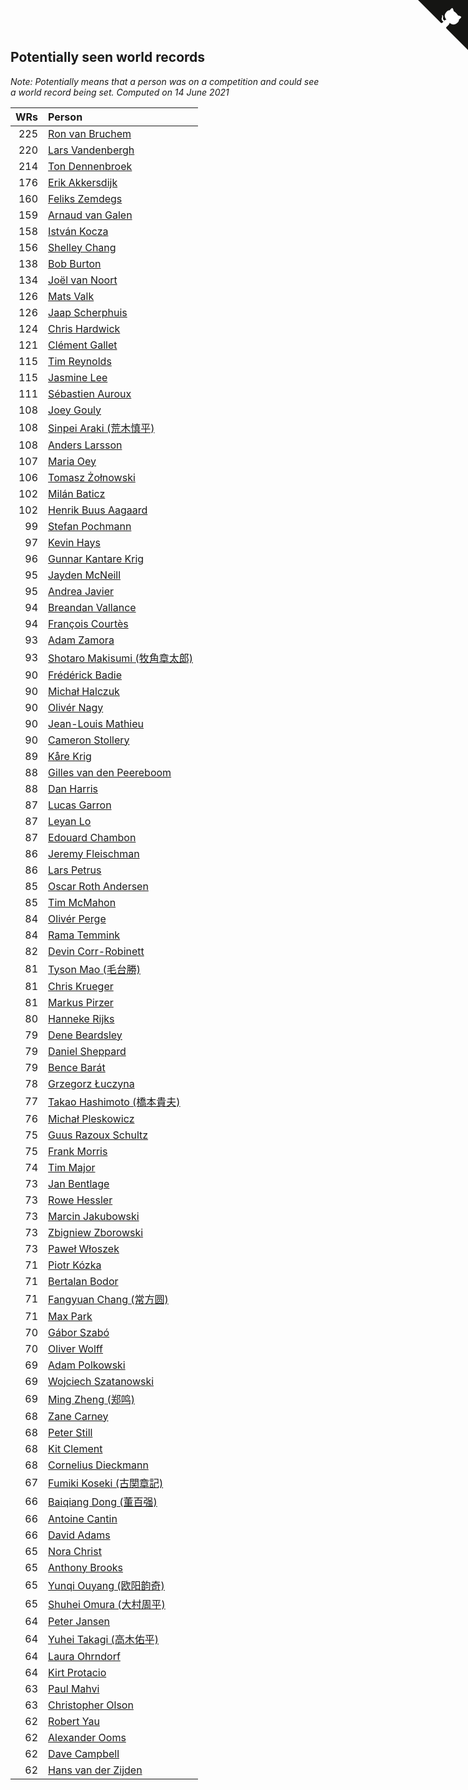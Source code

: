 ## Potentially seen world records

*Note: Potentially means that a person was on a competition and could see a world record being set.*
*Computed on 14 June 2021*

| WRs | Person |
| ---: | :--- |
| 225 | [Ron van Bruchem](https://www.worldcubeassociation.org/persons/2003BRUC01) |
| 220 | [Lars Vandenbergh](https://www.worldcubeassociation.org/persons/2003VAND01) |
| 214 | [Ton Dennenbroek](https://www.worldcubeassociation.org/persons/2003DENN01) |
| 176 | [Erik Akkersdijk](https://www.worldcubeassociation.org/persons/2005AKKE01) |
| 160 | [Feliks Zemdegs](https://www.worldcubeassociation.org/persons/2009ZEMD01) |
| 159 | [Arnaud van Galen](https://www.worldcubeassociation.org/persons/2006GALE01) |
| 158 | [István Kocza](https://www.worldcubeassociation.org/persons/2005KOCZ01) |
| 156 | [Shelley Chang](https://www.worldcubeassociation.org/persons/2004CHAN04) |
| 138 | [Bob Burton](https://www.worldcubeassociation.org/persons/2003BURT01) |
| 134 | [Joël van Noort](https://www.worldcubeassociation.org/persons/2004NOOR01) |
| 126 | [Mats Valk](https://www.worldcubeassociation.org/persons/2007VALK01) |
| 126 | [Jaap Scherphuis](https://www.worldcubeassociation.org/persons/2003SCHE01) |
| 124 | [Chris Hardwick](https://www.worldcubeassociation.org/persons/2003HARD01) |
| 121 | [Clément Gallet](https://www.worldcubeassociation.org/persons/2004GALL02) |
| 115 | [Tim Reynolds](https://www.worldcubeassociation.org/persons/2005REYN01) |
| 115 | [Jasmine Lee](https://www.worldcubeassociation.org/persons/2003LEEJ01) |
| 111 | [Sébastien Auroux](https://www.worldcubeassociation.org/persons/2008AURO01) |
| 108 | [Joey Gouly](https://www.worldcubeassociation.org/persons/2007GOUL01) |
| 108 | [Sinpei Araki (荒木慎平)](https://www.worldcubeassociation.org/persons/2006ARAK01) |
| 108 | [Anders Larsson](https://www.worldcubeassociation.org/persons/2003LARS01) |
| 107 | [Maria Oey](https://www.worldcubeassociation.org/persons/2007OEYM01) |
| 106 | [Tomasz Żołnowski](https://www.worldcubeassociation.org/persons/2005ZOLN01) |
| 102 | [Milán Baticz](https://www.worldcubeassociation.org/persons/2005BATI01) |
| 102 | [Henrik Buus Aagaard](https://www.worldcubeassociation.org/persons/2006BUUS01) |
| 99 | [Stefan Pochmann](https://www.worldcubeassociation.org/persons/2003POCH01) |
| 97 | [Kevin Hays](https://www.worldcubeassociation.org/persons/2009HAYS01) |
| 96 | [Gunnar Kantare Krig](https://www.worldcubeassociation.org/persons/2004KRIG01) |
| 95 | [Jayden McNeill](https://www.worldcubeassociation.org/persons/2012MCNE01) |
| 95 | [Andrea Javier](https://www.worldcubeassociation.org/persons/2010JAVI01) |
| 94 | [Breandan Vallance](https://www.worldcubeassociation.org/persons/2007VALL01) |
| 94 | [François Courtès](https://www.worldcubeassociation.org/persons/2008COUR01) |
| 93 | [Adam Zamora](https://www.worldcubeassociation.org/persons/2004ZAMO01) |
| 93 | [Shotaro Makisumi (牧角章太郎)](https://www.worldcubeassociation.org/persons/2003MAKI01) |
| 90 | [Frédérick Badie](https://www.worldcubeassociation.org/persons/2003BADI01) |
| 90 | [Michał Halczuk](https://www.worldcubeassociation.org/persons/2006HALC01) |
| 90 | [Olivér Nagy](https://www.worldcubeassociation.org/persons/2004NAGY01) |
| 90 | [Jean-Louis Mathieu](https://www.worldcubeassociation.org/persons/2006MATH01) |
| 90 | [Cameron Stollery](https://www.worldcubeassociation.org/persons/2010STOL01) |
| 89 | [Kåre Krig](https://www.worldcubeassociation.org/persons/2004KRIG02) |
| 88 | [Gilles van den Peereboom](https://www.worldcubeassociation.org/persons/2005PEER01) |
| 88 | [Dan Harris](https://www.worldcubeassociation.org/persons/2003HARR01) |
| 87 | [Lucas Garron](https://www.worldcubeassociation.org/persons/2006GARR01) |
| 87 | [Leyan Lo](https://www.worldcubeassociation.org/persons/2004LOLE01) |
| 87 | [Edouard Chambon](https://www.worldcubeassociation.org/persons/2004CHAM01) |
| 86 | [Jeremy Fleischman](https://www.worldcubeassociation.org/persons/2005FLEI01) |
| 86 | [Lars Petrus](https://www.worldcubeassociation.org/persons/1982PETR01) |
| 85 | [Oscar Roth Andersen](https://www.worldcubeassociation.org/persons/2008ANDE02) |
| 85 | [Tim McMahon](https://www.worldcubeassociation.org/persons/2009MCMA01) |
| 84 | [Olivér Perge](https://www.worldcubeassociation.org/persons/2007PERG01) |
| 84 | [Rama Temmink](https://www.worldcubeassociation.org/persons/2006TEMM01) |
| 82 | [Devin Corr-Robinett](https://www.worldcubeassociation.org/persons/2006CORR01) |
| 81 | [Tyson Mao (毛台勝)](https://www.worldcubeassociation.org/persons/2004MAOT02) |
| 81 | [Chris Krueger](https://www.worldcubeassociation.org/persons/2006KRUE01) |
| 81 | [Markus Pirzer](https://www.worldcubeassociation.org/persons/2006PIRZ01) |
| 80 | [Hanneke Rijks](https://www.worldcubeassociation.org/persons/2008RIJK01) |
| 79 | [Dene Beardsley](https://www.worldcubeassociation.org/persons/2009BEAR01) |
| 79 | [Daniel Sheppard](https://www.worldcubeassociation.org/persons/2009SHEP01) |
| 79 | [Bence Barát](https://www.worldcubeassociation.org/persons/2008BARA01) |
| 78 | [Grzegorz Łuczyna](https://www.worldcubeassociation.org/persons/2005LUCZ01) |
| 77 | [Takao Hashimoto (橋本貴夫)](https://www.worldcubeassociation.org/persons/2007HASH01) |
| 76 | [Michał Pleskowicz](https://www.worldcubeassociation.org/persons/2009PLES01) |
| 75 | [Guus Razoux Schultz](https://www.worldcubeassociation.org/persons/1982RAZO01) |
| 75 | [Frank Morris](https://www.worldcubeassociation.org/persons/2003MORR01) |
| 74 | [Tim Major](https://www.worldcubeassociation.org/persons/2010MAJO01) |
| 73 | [Jan Bentlage](https://www.worldcubeassociation.org/persons/2010BENT01) |
| 73 | [Rowe Hessler](https://www.worldcubeassociation.org/persons/2007HESS01) |
| 73 | [Marcin Jakubowski](https://www.worldcubeassociation.org/persons/2007JAKU01) |
| 73 | [Zbigniew Zborowski](https://www.worldcubeassociation.org/persons/2003ZBOR02) |
| 73 | [Paweł Włoszek](https://www.worldcubeassociation.org/persons/2006WLOS01) |
| 71 | [Piotr Kózka](https://www.worldcubeassociation.org/persons/2005KOZK01) |
| 71 | [Bertalan Bodor](https://www.worldcubeassociation.org/persons/2007BODO01) |
| 71 | [Fangyuan Chang (常方圆)](https://www.worldcubeassociation.org/persons/2009CHAN04) |
| 71 | [Max Park](https://www.worldcubeassociation.org/persons/2012PARK03) |
| 70 | [Gábor Szabó](https://www.worldcubeassociation.org/persons/2005SZAB02) |
| 70 | [Oliver Wolff](https://www.worldcubeassociation.org/persons/2004WOLF01) |
| 69 | [Adam Polkowski](https://www.worldcubeassociation.org/persons/2007POLK01) |
| 69 | [Wojciech Szatanowski](https://www.worldcubeassociation.org/persons/2011SZAT01) |
| 69 | [Ming Zheng (郑鸣)](https://www.worldcubeassociation.org/persons/2009ZHEN11) |
| 68 | [Zane Carney](https://www.worldcubeassociation.org/persons/2010CARN01) |
| 68 | [Peter Still](https://www.worldcubeassociation.org/persons/2005STIL01) |
| 68 | [Kit Clement](https://www.worldcubeassociation.org/persons/2008CLEM01) |
| 68 | [Cornelius Dieckmann](https://www.worldcubeassociation.org/persons/2009DIEC01) |
| 67 | [Fumiki Koseki (古関章記)](https://www.worldcubeassociation.org/persons/2005KOSE01) |
| 66 | [Baiqiang Dong (董百强)](https://www.worldcubeassociation.org/persons/2008DONG06) |
| 66 | [Antoine Cantin](https://www.worldcubeassociation.org/persons/2010CANT02) |
| 66 | [David Adams](https://www.worldcubeassociation.org/persons/2009ADAM01) |
| 65 | [Nora Christ](https://www.worldcubeassociation.org/persons/2009CHRI03) |
| 65 | [Anthony Brooks](https://www.worldcubeassociation.org/persons/2008SEAR01) |
| 65 | [Yunqi Ouyang (欧阳韵奇)](https://www.worldcubeassociation.org/persons/2007YUNQ01) |
| 65 | [Shuhei Omura (大村周平)](https://www.worldcubeassociation.org/persons/2007OMUR01) |
| 64 | [Peter Jansen](https://www.worldcubeassociation.org/persons/2003JANS01) |
| 64 | [Yuhei Takagi (高木佑平)](https://www.worldcubeassociation.org/persons/2008TAKA01) |
| 64 | [Laura Ohrndorf](https://www.worldcubeassociation.org/persons/2009OHRN01) |
| 64 | [Kirt Protacio](https://www.worldcubeassociation.org/persons/2010PROT01) |
| 63 | [Paul Mahvi](https://www.worldcubeassociation.org/persons/2012MAHV01) |
| 63 | [Christopher Olson](https://www.worldcubeassociation.org/persons/2009OLSO01) |
| 62 | [Robert Yau](https://www.worldcubeassociation.org/persons/2009YAUR01) |
| 62 | [Alexander Ooms](https://www.worldcubeassociation.org/persons/2005OOMS01) |
| 62 | [Dave Campbell](https://www.worldcubeassociation.org/persons/2005CAMP01) |
| 62 | [Hans van der Zijden](https://www.worldcubeassociation.org/persons/2004ZIJD01) |


<a href="https://github.com/jonatanklosko/wca_statistics" class="github-corner" aria-label="View source on Github"><svg width="80" height="80" viewBox="0 0 250 250" style="fill:#151513; color:#fff; position: absolute; top: 0; border: 0; right: 0;" aria-hidden="true"><path d="M0,0 L115,115 L130,115 L142,142 L250,250 L250,0 Z"></path><path d="M128.3,109.0 C113.8,99.7 119.0,89.6 119.0,89.6 C122.0,82.7 120.5,78.6 120.5,78.6 C119.2,72.0 123.4,76.3 123.4,76.3 C127.3,80.9 125.5,87.3 125.5,87.3 C122.9,97.6 130.6,101.9 134.4,103.2" fill="currentColor" style="transform-origin: 130px 106px;" class="octo-arm"></path><path d="M115.0,115.0 C114.9,115.1 118.7,116.5 119.8,115.4 L133.7,101.6 C136.9,99.2 139.9,98.4 142.2,98.6 C133.8,88.0 127.5,74.4 143.8,58.0 C148.5,53.4 154.0,51.2 159.7,51.0 C160.3,49.4 163.2,43.6 171.4,40.1 C171.4,40.1 176.1,42.5 178.8,56.2 C183.1,58.6 187.2,61.8 190.9,65.4 C194.5,69.0 197.7,73.2 200.1,77.6 C213.8,80.2 216.3,84.9 216.3,84.9 C212.7,93.1 206.9,96.0 205.4,96.6 C205.1,102.4 203.0,107.8 198.3,112.5 C181.9,128.9 168.3,122.5 157.7,114.1 C157.9,116.9 156.7,120.9 152.7,124.9 L141.0,136.5 C139.8,137.7 141.6,141.9 141.8,141.8 Z" fill="currentColor" class="octo-body"></path></svg></a><style>.github-corner:hover .octo-arm{animation:octocat-wave 560ms ease-in-out}@keyframes octocat-wave{0%,100%{transform:rotate(0)}20%,60%{transform:rotate(-25deg)}40%,80%{transform:rotate(10deg)}}@media (max-width:500px){.github-corner:hover .octo-arm{animation:none}.github-corner .octo-arm{animation:octocat-wave 560ms ease-in-out}}</style>
